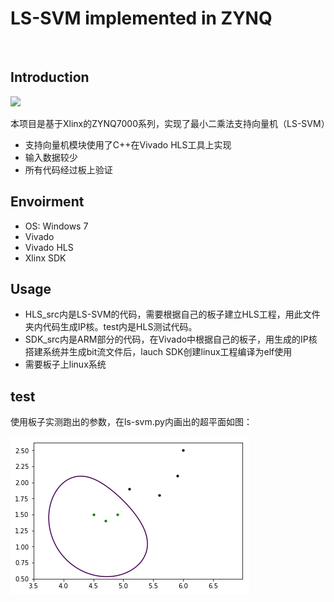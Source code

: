 # LS-SVM implemented in ZYNQ

 &nbsp;
## Introduction  
![](https://github.com/LupinLeo/LS-SVM-ZYNQ/blob/master/image/SVM.bmp)

本项目是基于Xlinx的ZYNQ7000系列，实现了最小二乘法支持向量机（LS-SVM）

* 支持向量机模块使用了C++在Vivado HLS工具上实现
* 输入数据较少
* 所有代码经过板上验证


## Envoirment  
* OS: Windows 7
* Vivado 
* Vivado HLS
* Xlinx SDK

## Usage
* HLS_src内是LS-SVM的代码，需要根据自己的板子建立HLS工程，用此文件夹内代码生成IP核。test内是HLS测试代码。
* SDK_src内是ARM部分的代码，在Vivado中根据自己的板子，用生成的IP核搭建系统并生成bit流文件后，lauch SDK创建linux工程编译为elf使用
* 需要板子上linux系统
## test
使用板子实测跑出的参数，在ls-svm.py内画出的超平面如图：

![](https://github.com/LupinLeo/LS-SVM/blob/master/image/LS-SVM.png)

